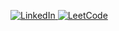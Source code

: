 <p align="left">
  <a href="https://linkedin.com/in/tanish29" target="_blank">
    <img src="https://img.shields.io/badge/LinkedIn-tanish29-blue?style=for-the-badge&logo=linkedin" alt="LinkedIn" />
  </a>
  <a href="https://www.leetcode.com/tanish2_9" target="_blank">
    <img src="https://img.shields.io/badge/LeetCode-tanish2__9-orange?style=for-the-badge&logoleetcode" alt="LeetCode" />  
</p>
